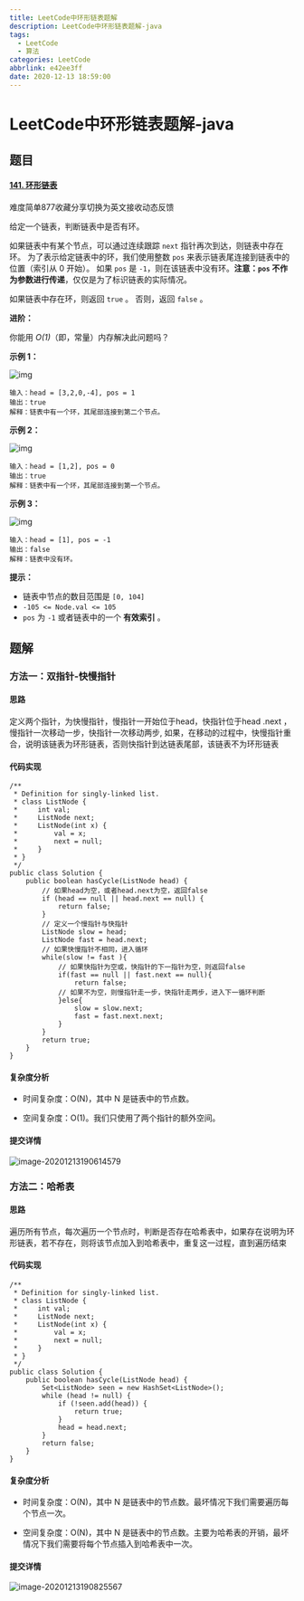 ```yaml
---
title: LeetCode中环形链表题解
description: LeetCode中环形链表题解-java
tags:
  - LeetCode
  - 算法
categories: LeetCode
abbrlink: e42ee3ff
date: 2020-12-13 18:59:00
---
```


#  LeetCode中环形链表题解-java

## 题目

#### [141. 环形链表](https://leetcode-cn.com/problems/linked-list-cycle/)

难度简单877收藏分享切换为英文接收动态反馈

给定一个链表，判断链表中是否有环。

如果链表中有某个节点，可以通过连续跟踪 `next` 指针再次到达，则链表中存在环。 为了表示给定链表中的环，我们使用整数 `pos` 来表示链表尾连接到链表中的位置（索引从 0 开始）。 如果 `pos` 是 `-1`，则在该链表中没有环。**注意：`pos` 不作为参数进行传递**，仅仅是为了标识链表的实际情况。

如果链表中存在环，则返回 `true` 。 否则，返回 `false` 。

 

**进阶：**

你能用 *O(1)*（即，常量）内存解决此问题吗？

 

**示例 1：**

![img](https://gitee.com/happyzm/images/raw/master/circularlinkedlist.png)

```
输入：head = [3,2,0,-4], pos = 1
输出：true
解释：链表中有一个环，其尾部连接到第二个节点。
```

**示例 2：**

![img](https://gitee.com/happyzm/images/raw/master/circularlinkedlist_test2.png)

```
输入：head = [1,2], pos = 0
输出：true
解释：链表中有一个环，其尾部连接到第一个节点。
```

**示例 3：**

![img](https://gitee.com/happyzm/images/raw/master/circularlinkedlist_test3.png)

```
输入：head = [1], pos = -1
输出：false
解释：链表中没有环。
```

 

**提示：**

- 链表中节点的数目范围是 `[0, 104]`
- `-105 <= Node.val <= 105`
- `pos` 为 `-1` 或者链表中的一个 **有效索引** 。

## 题解

### 方法一：双指针-快慢指针

#### 思路

定义两个指针，为快慢指针，慢指针一开始位于head，快指针位于head .next ，慢指针一次移动一步，快指针一次移动两步, 如果，在移动的过程中，快慢指针重合，说明该链表为环形链表，否则快指针到达链表尾部，该链表不为环形链表

#### 代码实现

```
/**
 * Definition for singly-linked list.
 * class ListNode {
 *     int val;
 *     ListNode next;
 *     ListNode(int x) {
 *         val = x;
 *         next = null;
 *     }
 * }
 */
public class Solution {
    public boolean hasCycle(ListNode head) {
        // 如果head为空，或者head.next为空，返回false
        if (head == null || head.next == null) {
            return false;
        }
        // 定义一个慢指针与快指针
        ListNode slow = head;
        ListNode fast = head.next;
        // 如果快慢指针不相同，进入循环
        while(slow != fast ){
            // 如果快指针为空或，快指针的下一指针为空，则返回false
            if(fast == null || fast.next == null){
                return false;
            // 如果不为空，则慢指针走一步，快指针走两步，进入下一循环判断
            }else{
                slow = slow.next;
                fast = fast.next.next;
            }
        }
        return true;
    }
}
```



#### 复杂度分析

- 时间复杂度：O(N)，其中 N 是链表中的节点数。


- 空间复杂度：O(1)。我们只使用了两个指针的额外空间。




#### 提交详情

![image-20201213190614579](https://gitee.com/happyzm/images/raw/master/image-20201213190614579.png)

### 方法二：哈希表

#### 思路

遍历所有节点，每次遍历一个节点时，判断是否存在哈希表中，如果存在说明为环形链表，若不存在，则将该节点加入到哈希表中，重复这一过程，直到遍历结束

#### 代码实现

```
/**
 * Definition for singly-linked list.
 * class ListNode {
 *     int val;
 *     ListNode next;
 *     ListNode(int x) {
 *         val = x;
 *         next = null;
 *     }
 * }
 */
public class Solution {
    public boolean hasCycle(ListNode head) {
        Set<ListNode> seen = new HashSet<ListNode>();
        while (head != null) {
            if (!seen.add(head)) {
                return true;
            }
            head = head.next;
        }
        return false;
    }
}
```



#### 复杂度分析

- 时间复杂度：O(N)，其中 N 是链表中的节点数。最坏情况下我们需要遍历每个节点一次。


- 空间复杂度：O(N)，其中 N 是链表中的节点数。主要为哈希表的开销，最坏情况下我们需要将每个节点插入到哈希表中一次。




#### 提交详情

![image-20201213190825567](https://gitee.com/happyzm/images/raw/master/image-20201213190825567.png)